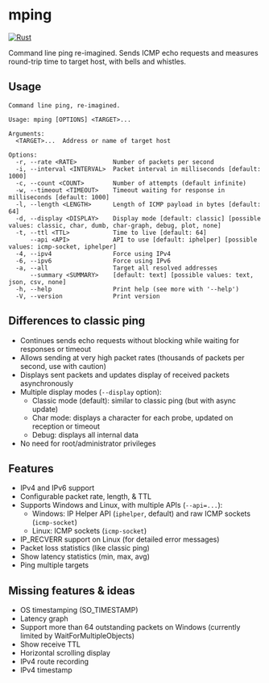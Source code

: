 # mping

[![Rust](https://github.com/larsch/mping/actions/workflows/rust.yml/badge.svg)](https://github.com/larsch/mping/actions/workflows/rust.yml)

Command line ping re-imagined. Sends ICMP echo requests and measures round-trip
time to target host, with bells and whistles.

## Usage

<!-- BEGIN CLI -->
```
Command line ping, re-imagined.

Usage: mping [OPTIONS] <TARGET>...

Arguments:
  <TARGET>...  Address or name of target host

Options:
  -r, --rate <RATE>          Number of packets per second
  -i, --interval <INTERVAL>  Packet interval in milliseconds [default: 1000]
  -c, --count <COUNT>        Number of attempts (default infinite)
  -w, --timeout <TIMEOUT>    Timeout waiting for response in milliseconds [default: 1000]
  -l, --length <LENGTH>      Length of ICMP payload in bytes [default: 64]
  -d, --display <DISPLAY>    Display mode [default: classic] [possible values: classic, char, dumb, char-graph, debug, plot, none]
  -t, --ttl <TTL>            Time to live [default: 64]
      --api <API>            API to use [default: iphelper] [possible values: icmp-socket, iphelper]
  -4, --ipv4                 Force using IPv4
  -6, --ipv6                 Force using IPv6
  -a, --all                  Target all resolved addresses
      --summary <SUMMARY>    [default: text] [possible values: text, json, csv, none]
  -h, --help                 Print help (see more with '--help')
  -V, --version              Print version

```
<!-- END CLI -->


## Differences to classic ping

- Continues sends echo requests without blocking while waiting for responses or timeout
- Allows sending at very high packet rates (thousands of packets per second, use with caution)
- Displays sent packets and updates display of received packets asynchronously
- Multiple display modes (`--display` option):
    - Classic mode (default): similar to classic ping (but with async update)
    - Char mode: displays a character for each probe, updated on reception or timeout
    - Debug: displays all internal data
- No need for root/administrator privileges

## Features

- IPv4 and IPv6 support
- Configurable packet rate, length, & TTL
- Supports Windows and Linux, with multiple APIs (`--api=...`):
    - Windows: IP Helper API (`iphelper`, default) and raw ICMP sockets (`icmp-socket`)
    - Linux: ICMP sockets (`icmp-socket`)
- IP_RECVERR support on Linux (for detailed error messages)
- Packet loss statistics (like classic ping)
- Show latency statistics (min, max, avg)
- Ping multiple targets

## Missing features & ideas

- OS timestamping (SO_TIMESTAMP)
- Latency graph
- Support more than 64 outstanding packets on Windows (currently limited by WaitForMultipleObjects)
- Show receive TTL
- Horizontal scrolling display
- IPv4 route recording
- IPv4 timestamp
